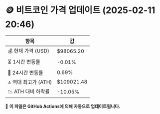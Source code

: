 # 🪙 비트코인 가격 업데이트 (2025-02-11 20:46)

| 항목                | 값 |
|--------------------|----------------|
| 💰 현재 가격 (USD) | $98065.20 |
| ⏳ 1시간 변동률    | -0.01% |
| 📆 24시간 변동률   | 0.69% |
| 🔝 역대 최고가 (ATH) | $109021.48 |
| 📉 ATH 대비 하락률 | -10.05% |

🔄 **이 파일은 GitHub Actions에 의해 자동으로 업데이트됩니다.**
